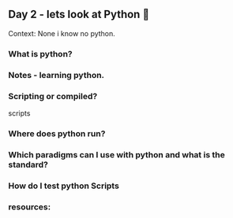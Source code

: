 ## Day 2 - lets look at Python :snake:


Context:
None i know no python. 


### What is python?





### Notes - learning python.


### Scripting or compiled?

scripts

### Where does python run?


### Which paradigms can I use with python and what is the standard?


### How do I test python Scripts



### resources: 
